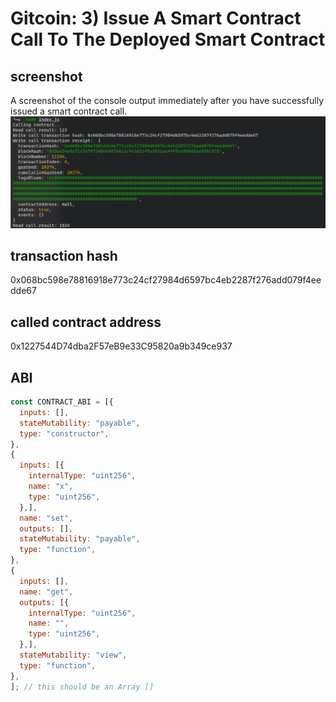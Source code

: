 # Gitcoin: 3) Issue A Smart Contract Call To The Deployed Smart Contract
## screenshot
A screenshot of the console output immediately after you have successfully issued a smart contract call.
![call-contract](./call-contract.png)
## transaction hash
0x068bc598e78816918e773c24cf27984d6597bc4eb2287f276add079f4eedde67
## called contract address
0x1227544D74dba2F57eB9e33C95820a9b349ce937
## ABI
```js
const CONTRACT_ABI = [{
  inputs: [],
  stateMutability: "payable",
  type: "constructor",
},
{
  inputs: [{
    internalType: "uint256",
    name: "x",
    type: "uint256",
  },],
  name: "set",
  outputs: [],
  stateMutability: "payable",
  type: "function",
},
{
  inputs: [],
  name: "get",
  outputs: [{
    internalType: "uint256",
    name: "",
    type: "uint256",
  },],
  stateMutability: "view",
  type: "function",
},
]; // this should be an Array []
```